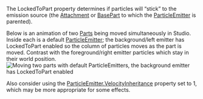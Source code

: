 The LockedToPart property determines if particles will “stick” to the emission source (the [Attachment](https://developer.roblox.com/en-us/api-reference/class/Attachment) or [BasePart](https://developer.roblox.com/en-us/api-reference/class/BasePart) to which the [ParticleEmitter](https://developer.roblox.com/en-us/api-reference/class/ParticleEmitter) is parented).

Below is an animation of two [Parts](https://developer.roblox.com/en-us/api-reference/class/Part) being moved simultaneously in Studio. Inside each is a default [ParticleEmitter](https://developer.roblox.com/en-us/api-reference/class/ParticleEmitter); the background/left emitter has LockedToPart enabled so the column of particles moves as the part is moved. Contrast with the foreground/right emitter particles which stay in their world position.  
![Moving two parts with default ParticleEmitters, the background emitter has LockedToPart enabled](https://developer.roblox.com/assets/bltdf5045209fff8b32/ParticleEmitter_LockedToPart.gif)

Also consider using the [ParticleEmitter.VelocityInheritance](https://developer.roblox.com/en-us/api-reference/property/ParticleEmitter/VelocityInheritance) property set to 1, which may be more appropriate for some effects.